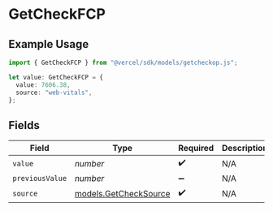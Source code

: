 # GetCheckFCP

## Example Usage

```typescript
import { GetCheckFCP } from "@vercel/sdk/models/getcheckop.js";

let value: GetCheckFCP = {
  value: 7606.38,
  source: "web-vitals",
};
```

## Fields

| Field                                                | Type                                                 | Required                                             | Description                                          |
| ---------------------------------------------------- | ---------------------------------------------------- | ---------------------------------------------------- | ---------------------------------------------------- |
| `value`                                              | *number*                                             | :heavy_check_mark:                                   | N/A                                                  |
| `previousValue`                                      | *number*                                             | :heavy_minus_sign:                                   | N/A                                                  |
| `source`                                             | [models.GetCheckSource](../models/getchecksource.md) | :heavy_check_mark:                                   | N/A                                                  |